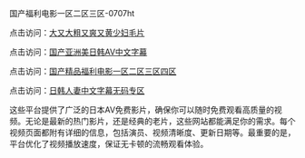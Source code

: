 国产福利电影一区二区三区-0707ht


点击访问：<a href="https://bered.pages.dev/">大又大粗又爽又黄少妇毛片</a>

点击访问：<a href="https://gfd-5xg.pages.dev/">国产亚洲美日韩AV中文字幕</a>

点击访问：<a href="https://gsd-agv.pages.dev/">国产精品福利电影一区二区三区四区</a>

点击访问：<a href="https://fdhf-454.pages.dev/">日韩人妻中文字幕无码专区</a>

这些平台提供了广泛的日本AV免费影片，确保你可以随时免费观看高质量的视频。无论是最新的热门影片，还是经典的老片，这些网站都能满足你的需求。每个视频页面都附有详细的信息，包括演员、视频清晰度、更新日期等。最重要的是，平台优化了视频播放速度，保证无卡顿的流畅观看体验。

<span style="display:none;">[Canonical link](https://github.com/haha20250707/haha8 ）</span>

